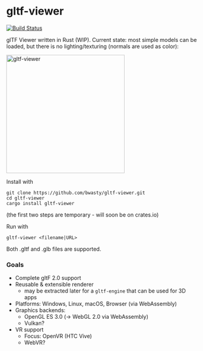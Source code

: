 # gltf-viewer
<!-- [![crates.io](https://img.shields.io/crates/v/gltf-viewer.svg)] (https://crates.io/crates/gltf-viewer) -->
[![Build Status](https://travis-ci.org/bwasty/gltf-viewer.svg?branch=master)](https://travis-ci.org/bwasty/gltf-viewer) <!-- [![](https://tokei.rs/b1/github/bwasty/gltf-viewer)](https://github.com/Aaronepower/tokei)
[![](https://tokei.rs/b1/github/bwasty/gltf-viewer?category=comments)](https://github.com/Aaronepower/tokei) -->

glTF Viewer written in Rust (WIP).
Current state: most simple models can be loaded, but there is no lighting/texturing (normals are used as color):

<img width="311" alt="gltf-viewer" src="https://user-images.githubusercontent.com/1647415/27612520-375828ee-5b97-11e7-97b4-90785cdbfe8e.png">

Install with
```
git clone https://github.com/bwasty/gltf-viewer.git
cd gltf-viewer
cargo install gltf-viewer
```
(the first two steps are temporary - will soon be on crates.io)

Run with
```
gltf-viewer <filename|URL>
```
Both .gltf and .glb files are supported.


### Goals
* Complete gltF 2.0 support
* Reusable & extensible renderer
  - may be extracted later for a `gltf-engine` that can be used for 3D apps
* Platforms: Windows, Linux, macOS, Browser (via WebAssembly)
* Graphics backends:
  - OpenGL ES 3.0 (-> WebGL 2.0 via WebAssembly)
  - Vulkan?
* VR support
  * Focus: OpenVR (HTC Vive)
  * WebVR?
